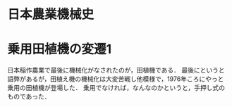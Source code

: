 # 日本農業機械史

# 乗用田植機の変遷1
日本稲作農業で最後に機械化がなされたのが，田植機である．
最後にというと語弊があるが，田植え機の機械化は大変苦戦し他模様で，1976年ころにやっと乗用の田植機が登場した．
乗用でなければ，なんなのかというと，手押し式のものであった．

